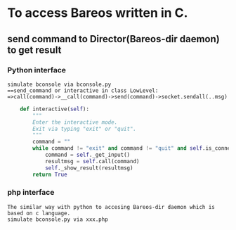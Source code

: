 
# To access Bareos written in C.
## send command to Director(Bareos-dir daemon) to get result
### Python interface
```  
simulate bconsole via bconsole.py
==send_command or interactive in class LowLevel:
=>call(command)->__call(command)->send(command)->socket.sendall(..msg)

``` 
```python
    def interactive(self):
        """
        Enter the interactive mode.
        Exit via typing "exit" or "quit".
        """
        command = ""
        while command != "exit" and command != "quit" and self.is_connected():
            command = self._get_input()
            resultmsg = self.call(command)
            self._show_result(resultmsg)
        return True

```


### php interface
```
The similar way with python to accesing Bareos-dir daemon which is based on c language.
simulate bconsole.py via xxx.php
```


